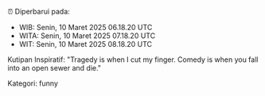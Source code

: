 ⏰ Diperbarui pada:
- WIB: Senin, 10 Maret 2025 06.18.20 UTC
- WITA: Senin, 10 Maret 2025 07.18.20 UTC
- WIT: Senin, 10 Maret 2025 08.18.20 UTC

Kutipan Inspiratif:
"Tragedy is when I cut my finger. Comedy is when you fall into an open sewer and die."


Kategori: funny

